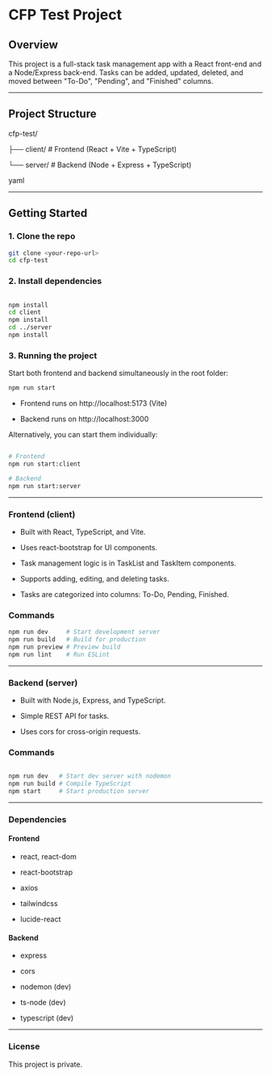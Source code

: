 # CFP Test Project

## Overview
This project is a full-stack task management app with a React front-end and a Node/Express back-end. Tasks can be added, updated, deleted, and moved between "To-Do", "Pending", and "Finished" columns.

---

## Project Structure

cfp-test/

├── client/ # Frontend (React + Vite + TypeScript)

└── server/ # Backend (Node + Express + TypeScript)

yaml


---

## Getting Started

### 1. Clone the repo
```bash
git clone <your-repo-url>
cd cfp-test
```
### 2. Install dependencies
```bash

npm install
cd client
npm install
cd ../server
npm install
```
### 3. Running the project
Start both frontend and backend simultaneously in the root folder:

```bash
npm run start
```
* Frontend runs on http://localhost:5173 (Vite)

* Backend runs on http://localhost:3000

Alternatively, you can start them individually:

```bash

# Frontend
npm run start:client

# Backend
npm run start:server
```
___
### Frontend (client)
* Built with React, TypeScript, and Vite.

* Uses react-bootstrap for UI components.

* Task management logic is in TaskList and TaskItem components.

* Supports adding, editing, and deleting tasks.

* Tasks are categorized into columns: To-Do, Pending, Finished.

### Commands
```bash
npm run dev     # Start development server
npm run build   # Build for production
npm run preview # Preview build
npm run lint    # Run ESLint
```
___
### Backend (server)
* Built with Node.js, Express, and TypeScript.

* Simple REST API for tasks.

* Uses cors for cross-origin requests.

### Commands
```bash

npm run dev   # Start dev server with nodemon
npm run build # Compile TypeScript
npm start     # Start production server
```
___
### Dependencies
#### Frontend

* react, react-dom

* react-bootstrap

* axios

* tailwindcss

* lucide-react

#### Backend

* express

* cors

* nodemon (dev)

* ts-node (dev)

* typescript (dev)
---
### License
This project is private.
